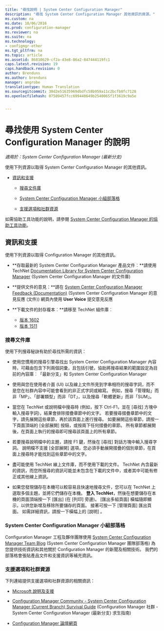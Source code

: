 ```yaml
---
title: "尋找說明 | System Center Configuration Manager"
description: "尋找 System Center Configuration Manager 其他資訊的資源。"
ms.custom: na
ms.date: 10/06/2016
ms.prod: configuration-manager
ms.reviewer: na
ms.suite: na
ms.technology:
- configmgr-other
ms.tgt_pltfrm: na
ms.topic: article
ms.assetid: 86810629-cf2a-43e8-86a2-847444119fc1
caps.latest.revision: 19
caps.handback.revision: 0
author: Brenduns
ms.author: brenduns
manager: angrobe
translationtype: Human Translation
ms.sourcegitcommit: 30d2e51635969dbdfc58b959a11c2bcfb8fc7128
ms.openlocfilehash: 07509457fcc699440649b2540065f1f3619c9a5e


---
```

# <a name="find-help-for-using-system-center-configuration-manager"></a>尋找使用 System Center Configuration Manager 的說明

*適用於：System Center Configuration Manager (最新分支)*

使用下列資源以取得 System Center Configuration Manager 的其他資訊。  

-   [資訊和支援](#bkmk_Info)  

    -   [搜尋文件庫](#BKMK_SearchTips)  

    -   [System Center Configuration Manager 小組部落格](#BKMK_ProductGroupBlog)  

    -   [支援選項和社群資源](#BKMK_SupportOptions)

  如需協助工具功能的說明，請參閱 [System Center Configuration Manager 的協助工具功能](../../core/understand/accessibility-features.md)。

##  <a name="a-namebkmkinfoa-information-and-support"></a><a name="bkmk_Info"></a> 資訊和支援  
 使用下列資源以取得 Configuration Manager 的其他資訊。  

-   **存取最新的 System Center Configuration Manager 產品文件︰**請使用 TechNet [Documentation Library for System Center Configuration Manager](http://go.microsoft.com/fwlink/p/?LinkId=691974) (System Center Configuration Manager 的文件庫)  

-   **提供文件的意見：**請在 [System Center Configuration Manager Feedback (Documentation)](https://configurationmanager.uservoice.com/forums/300492-ideas/category/112371-documentation) (System Center Configuration Manager 的意見反應 (文件)) 網頁內使用 **User Voice** 提交意見反應  

-   **下載文件的封存複本︰**請移至 TechNet 組件庫︰

    - [版本 1602](https://gallery.technet.microsoft.com/documentation-for-system-ea90eaf1)
    - [版本 1511](https://gallery.technet.microsoft.com/documentation-for-system-ea90eaf1)

###  <a name="a-namebkmksearchtipsa-search-the-documentation-library"></a><a name="BKMK_SearchTips"></a> 搜尋文件庫  
 使用下列搜尋秘訣有助於尋找所需的資訊：  

-   使用您慣用的搜尋引擎尋找出 System Center Configuration Manager 內容時，可藉由包含下列兩個詞彙，且包括引號，協助將搜尋結果的範圍設定為目前的內容庫︰「最新分支」和 System Center Configuration Manager  

-   使用與您在使用者介面 (UI) 以及線上文件所見到字串相符的搜尋字詞，而不是您在社群內容中可能會看到的非正式字詞或縮寫。 例如，搜尋「管理點」而非「MP」、「部署類型」而非「DT」，以及搜尋「軟體更新」而非「SUM」。  

-   當您在 TechNet 或說明檔中搜尋時 (例如，按下 Ctrl-F1，並在 [尋找]  方塊中輸入搜尋字詞)，結果會排除摺疊章節中的文字。 若要搜尋摺疊章節中的文字，請先展開這些章節，再於該頁面上進行搜尋。 如要展開這些章節，請按一下頁面頂端的 [全部展開]  按鈕，或按兩下任何摺疊的章節。 所有章節都展開後，在頁面上執行的搜尋即可搜尋該頁面上的所有章節。  

-   若要搜尋說明檔中的主題，請按 F1 鍵，然後在 [尋找]  對話方塊中輸入搜尋字詞。 說明檔不支援 [全部展開]  選項，您必須手動展開摺疊的個別章節，在頁面上搜尋時才能找到這些章節中的文字。  

-   盡可能使用 TechNet 線上文件庫，而不使用下載的文件。 TechNet 內含最新的資訊，而您所搜尋的資訊可能並未包含在下載的文件中，或者其中可能有修正或其他線上資訊。  

-   如果您發現儲存在本機可以較容易且快速地搜尋文件，您可以在 TechNet 上選取多個主題，並將它們儲存在本機。 **登入 TechNet**，然後在想要儲存在本機的頁面頂端按一下 [匯出]  (在 [列印] 旁邊)。 [匯出多組頁面]  橫幅隨即顯示，以供您新增及移除所要儲存的頁面。 接著可按一下 [管理頁面]  匯出頁面。 如需詳細資訊，請按一下橫幅上的 [說明]  。  

###  <a name="a-namebkmkproductgroupbloga-the-system-center-configuration-manager-team-blog"></a><a name="BKMK_ProductGroupBlog"></a> System Center Configuration Manager 小組部落格  
 Configuration Manager 工程及夥伴團隊使用 [System Center Configuration Manager Team Blog](http://go.microsoft.com/fwlink/?LinkId=191941) (System Center Configuration Manager 團隊部落格) 為您提供技術資訊和其他關於 Configuration Manager 的新聞及相關技術。 我們的部落格會張貼產品文件和支援資訊等補充資訊。  

###  <a name="a-namebkmksupportoptionsa-support-options-and-community-resources"></a><a name="BKMK_SupportOptions"></a> 支援選項和社群資源  
 下列連結提供支援選項和社群資源的相關資訊：  

-   [Microsoft 說明及支援](http://go.microsoft.com/fwlink/?LinkId=243064)  

-   [Configuration Manager Community - System Center Configuration Manager (Current Branch) Survival Guide](http://social.technet.microsoft.com/wiki/contents/articles/33035.system-center-configuration-manager-current-branch-survival-guide.aspx ) (Configuration Manager 社群 - System Center Configuration Manager (最新分支) 求生指南)  

-   [Configuration Manager 論壇網頁](https://social.technet.microsoft.com/Forums/en-US/home?category=ConfigMgrCB)  



<!--HONumber=Nov16_HO1-->


